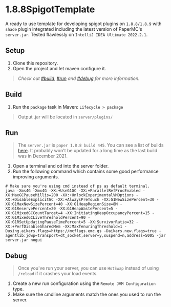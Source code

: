 # 1.8.8SpigotTemplate
A ready to use template for developing spigot plugins on `1.8.8/1.8.9` with `shade` plugin integrated including the latest version of PaperMC's `server.jar`. Tested flawlessly on `IntelliJ IDEA Ultimate 2022.2.1`.

## Setup
1. Clone this repository.
2. Open the project and let maven configure it.
> *Check out [#build](#build), [#run](#run) and [#debug](#debug) for more information.*

## Build
1. Run the `package` task in Maven: `Lifecycle > package`
> Output .jar will be located in `server/plugins/`

## Run
> The `server.jar` is `paper 1.8.8 build 445`. You can see a list of builds [here](https://api.papermc.io/v2/projects/paper/versions/1.8.8/builds/). It probably won't be updated for a long time as the last build was in December 2021.
1. Open a terminal and cd into the server folder.
2. Run the following command which contains some good performance improving arguments.
```shell
# Make sure you're using cmd instead of ps as default terminal.
java -Xms4G -Xmx4G -XX:+UseG1GC -XX:+ParallelRefProcEnabled -XX:MaxGCPauseMillis=200 -XX:+UnlockExperimentalVMOptions -XX:+DisableExplicitGC -XX:+AlwaysPreTouch -XX:G1NewSizePercent=30 -XX:G1MaxNewSizePercent=40 -XX:G1HeapRegionSize=8M -XX:G1ReservePercent=20 -XX:G1HeapWastePercent=5 -XX:G1MixedGCCountTarget=4 -XX:InitiatingHeapOccupancyPercent=15 -XX:G1MixedGCLiveThresholdPercent=90 -XX:G1RSetUpdatingPauseTimePercent=5 -XX:SurvivorRatio=32 -XX:+PerfDisableSharedMem -XX:MaxTenuringThreshold=1 -Dusing.aikars.flags=https://mcflags.emc.gs -Daikars.new.flags=true -agentlib:jdwp=transport=dt_socket,server=y,suspend=n,address=5005 -jar server.jar nogui
```

## Debug
> Once you've run your server, you can use `HotSwap` instead of using `/reload` if it crashes your load events.
1. Create a new run configuration using the `Remote JVM Configuration` type.
2. Make sure the cmdline arguments match the ones you used to run the server.